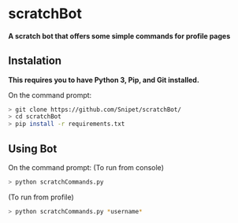# scratchBot
#### A scratch bot that offers some simple commands for profile pages

## Instalation
**This requires you to have Python 3, Pip, and Git installed.**

On the command prompt: 
```bash
> git clone https://github.com/Snipet/scratchBot/
> cd scratchBot
> pip install -r requirements.txt
```

## Using Bot

On the command prompt:
(To run from console)
```bash
> python scratchCommands.py
```
(To run from profile)
```bash
> python scratchCommands.py *username*
```
